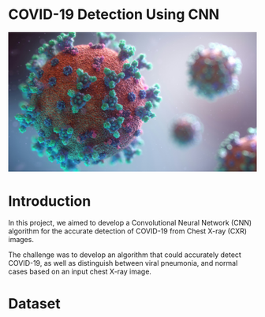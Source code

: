 # COVID-19 Detection Using CNN

![](https://github.com/SawsanYusuf/COVID-19-Detection-using-CNN/blob/main/Images/cover.jpg)

# Introduction
In this project, we aimed to develop a Convolutional Neural Network (CNN) algorithm for the accurate detection of COVID-19 from Chest X-ray (CXR) images.

The challenge was to develop an algorithm that could accurately detect COVID-19, as well as distinguish between viral pneumonia, and normal cases based on an input chest X-ray image.

# Dataset 

